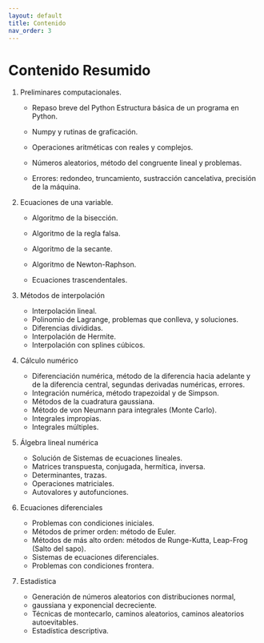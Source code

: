 ```yaml
---
layout: default
title: Contenido
nav_order: 3
---
```




# Contenido Resumido

1. Preliminares computacionales.
    - Repaso breve del Python   Estructura básica de un programa en Python.
    
    - Numpy y rutinas de graficación. 
    
    - Operaciones aritméticas con reales y complejos.
    
    - Números aleatorios, método del congruente lineal y problemas.
    
    - Errores: redondeo, truncamiento, sustracción cancelativa, precisión
    de la máquina.

2. Ecuaciones de una variable.

    - Algoritmo de la bisección.
    
    - Algoritmo de la regla falsa.
    
    - Algoritmo de la secante.
    
    - Algoritmo de Newton-Raphson.
    
    - Ecuaciones trascendentales.


3. Métodos de interpolación

    - Interpolación lineal.
    - Polinomio de Lagrange, problemas que conlleva, y soluciones.
    - Diferencias divididas.
    - Interpolación de Hermite.
    - Interpolación con splines cúbicos.


4. Cálculo numérico

    - Diferenciación numérica, método de la diferencia hacia adelante y
    de la diferencia central, segundas derivadas numéricas, errores.
    - Integración numérica, método trapezoidal y de Simpson.
    - Métodos de la cuadratura gaussiana.
    - Método de von Neumann para integrales (Monte Carlo).
    - Integrales impropias.
    - Integrales múltiples.

5. Álgebra lineal numérica

    - Solución de Sistemas de ecuaciones lineales.
    - Matrices transpuesta, conjugada, hermítica, inversa.
    - Determinantes, trazas.
    - Operaciones matriciales.
    - Autovalores y autofunciones.


6. Ecuaciones diferenciales

    - Problemas con condiciones iniciales.
    - Métodos de primer orden: método de Euler.
    - Métodos de más alto orden: métodos de Runge-Kutta, Leap-Frog
    (Salto del sapo).
    - Sistemas de ecuaciones diferenciales.
    - Problemas con condiciones frontera.


7. Estadistica

    - Generación de números aleatorios con distribuciones normal,
    - gaussiana y exponencial decreciente.
    - Técnicas de montecarlo, caminos aleatorios, caminos aleatorios autoevitables.
    - Estadística descriptiva.